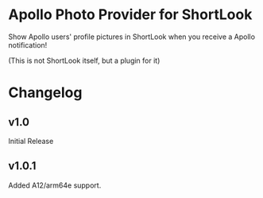 # Apollo Photo Provider for ShortLook

Show Apollo users' profile pictures in ShortLook when you receive a Apollo notification!

(This is not ShortLook itself, but a plugin for it)

# Changelog
## v1.0
Initial Release
## v1.0.1
Added A12/arm64e support.